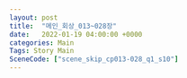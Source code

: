 ```yaml
---
layout: post
title:  "메인_회상_013~028장"
date:   2022-01-19 04:00:00 +0000
categories: Main
Tags: Story Main
SceneCode: ["scene_skip_cp013-028_q1_s10"]
---
```

